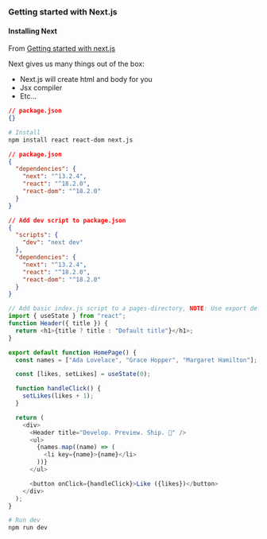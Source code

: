 ### Getting started with Next.js

#### Installing Next

From [Getting started with next.js](https://nextjs.org/learn/foundations/from-react-to-nextjs/getting-started-with-nextjs)

Next gives us many things out of the box:

- Next.js will create html and body for you
- Jsx compiler
- Etc...

```json
// package.json
{}
```

```bash
# Install
npm install react react-dom next.js
```

```json
// package.json
{
  "dependencies": {
    "next": "^13.2.4",
    "react": "^18.2.0",
    "react-dom": "^18.2.0"
  }
}
```

```json
// Add dev script to package.json
{
  "scripts": {
    "dev": "next dev"
  },
  "dependencies": {
    "next": "^13.2.4",
    "react": "^18.2.0",
    "react-dom": "^18.2.0"
  }
}
```

```js
// Add basic index.js script to a pages-directory, NOTE: Use export default for root app to render
import { useState } from "react";
function Header({ title }) {
  return <h1>{title ? title : "Default title"}</h1>;
}

export default function HomePage() {
  const names = ["Ada Lovelace", "Grace Hopper", "Margaret Hamilton"];

  const [likes, setLikes] = useState(0);

  function handleClick() {
    setLikes(likes + 1);
  }

  return (
    <div>
      <Header title="Develop. Preview. Ship. 🚀" />
      <ul>
        {names.map((name) => (
          <li key={name}>{name}</li>
        ))}
      </ul>

      <button onClick={handleClick}>Like ({likes})</button>
    </div>
  );
}
```

```bash
# Run dev
npm run dev
```
